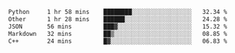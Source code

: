 <!--START_SECTION:waka-->

```txt
Python     1 hr 58 mins    ████████░░░░░░░░░░░░░░░░░   32.34 %
Other      1 hr 28 mins    ██████░░░░░░░░░░░░░░░░░░░   24.28 %
JSON       56 mins         ███▓░░░░░░░░░░░░░░░░░░░░░   15.32 %
Markdown   32 mins         ██▒░░░░░░░░░░░░░░░░░░░░░░   08.85 %
C++        24 mins         █▓░░░░░░░░░░░░░░░░░░░░░░░   06.83 %
```

<!--END_SECTION:waka-->
